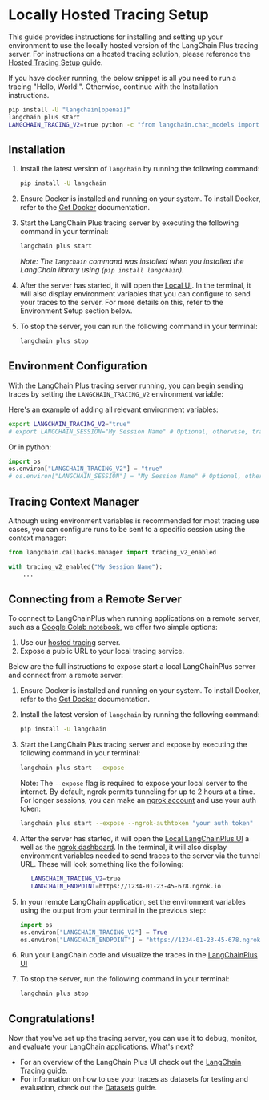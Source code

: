 # Locally Hosted Tracing Setup

This guide provides instructions for installing and setting up your environment to use the locally hosted version of the LangChain Plus tracing server. For instructions on a hosted tracing solution, please reference the [Hosted Tracing Setup](./hosted_installation.md) guide.

If you have docker running, the below snippet is all you need to run a tracing "Hello, World!". Otherwise, continue with the Installation instructions.

```bash
pip install -U "langchain[openai]"
langchain plus start
LANGCHAIN_TRACING_V2=true python -c "from langchain.chat_models import ChatOpenAI; print(ChatOpenAI().predict('Hello, world!'))"
```


## Installation

1. Install the latest version of `langchain` by running the following command:
   ```bash
   pip install -U langchain
   ```
2. Ensure Docker is installed and running on your system. To install Docker, refer to the [Get Docker](https://docs.docker.com/get-docker/) documentation.
3. Start the LangChain Plus tracing server by executing the following command in your terminal:
   ```bash
   langchain plus start
   ```
   _Note: The `langchain` command was installed when you installed the LangChain library using (`pip install langchain`)._

4. After the server has started, it will open the [Local UI](http://localhost). In the terminal, it will also display environment variables that you can configure to send your traces to the server. For more details on this, refer to the Environment Setup section below.
5. To stop the server, you can run the following command in your terminal:
   ```bash
   langchain plus stop
   ```

## Environment Configuration

With the LangChain Plus tracing server running, you can begin sending traces by setting the `LANGCHAIN_TRACING_V2` environment variable:

Here's an example of adding all relevant environment variables:

```bash
export LANGCHAIN_TRACING_V2="true"
# export LANGCHAIN_SESSION="My Session Name" # Optional, otherwise, traces are logged to the "default" session 
```

Or in python:
```python
import os
os.environ["LANGCHAIN_TRACING_V2"] = "true"
# os.environ["LANGCHAIN_SESSION"] = "My Session Name" # Optional, otherwise, traces are logged to the "default" session 
```

## Tracing Context Manager

Although using environment variables is recommended for most tracing use cases, you can configure runs to be sent to a specific session using the context manager:

```python
from langchain.callbacks.manager import tracing_v2_enabled

with tracing_v2_enabled("My Session Name"):
    ...
```

## Connecting from a Remote Server

To connect to LangChainPlus when running applications on a remote server, such as a [Google Colab notebook](https://colab.research.google.com/), we offer two simple options:

1. Use our [hosted tracing](./hosted_installation.md) server.
2. Expose a public URL to your local tracing service.

Below are the full instructions to expose start a local LangChainPlus server and connect from a remote server:

1. Ensure Docker is installed and running on your system. To install Docker, refer to the [Get Docker](https://docs.docker.com/get-docker/) documentation.
2. Install the latest version of `langchain` by running the following command:
   ```bash
   pip install -U langchain
   ```
3. Start the LangChain Plus tracing server and expose  by executing the following command in your terminal:
   ```bash
   langchain plus start --expose
   ```
   Note: The `--expose` flag is required to expose your local server to the internet. By default, ngrok permits tunneling for up to 2 hours at a time. For longer sessions, you can make an [ngrok account](https://ngrok.com/) and use your auth token:

   ```bash
   langchain plus start --expose --ngrok-authtoken "your auth token"
   ```
   
4. After the server has started, it will open the [Local LangChainPlus UI](http://localhost) a well as the [ngrok dashboard](http://0.0.0.0:4040/inspect/http). In the terminal, it will also display environment variables needed to send traces to the server via the tunnel URL. These will look something like the following:

   ```bash
      LANGCHAIN_TRACING_V2=true
      LANGCHAIN_ENDPOINT=https://1234-01-23-45-678.ngrok.io
   ```

5. In your remote LangChain application, set the environment variables using the output from your terminal in the previous step:

   ```python
   import os
   os.environ["LANGCHAIN_TRACING_V2"] = True
   os.environ["LANGCHAIN_ENDPOINT"] = "https://1234-01-23-45-678.ngrok.io" # Replace with your ngrok tunnel URL
   ```

6. Run your LangChain code and visualize the traces in the [LangChainPlus UI](http://localhost/sessions)

7. To stop the server, run the following command in your terminal:
   ```bash
   langchain plus stop
   ```

## Congratulations!

Now that you've set up the tracing server, you can use it to debug, monitor, and evaluate your LangChain applications. What's next?

- For an overview of the LangChain Plus UI check out the [LangChain Tracing](../additional_resources/tracing.md) guide.
- For information on how to use your traces as datasets for testing and evaluation, check out the [Datasets](./datasets.md) guide.